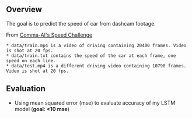 ## Overview

The goal is to predict the speed of car from dashcam footage.

From [Comma-AI's Speed Challenge](https://github.com/commaai/speedchallenge)
```
* data/train.mp4 is a video of driving containing 20400 frames. Video is shot at 20 fps.
* data/train.txt contains the speed of the car at each frame, one speed on each line.
* data/test.mp4 is a different driving video containing 10798 frames. Video is shot at 20 fps.
```
## Evaluation
- Using mean squared error (mse) to evaluate accuracy of my LSTM model (**goal: <10 mse**)


